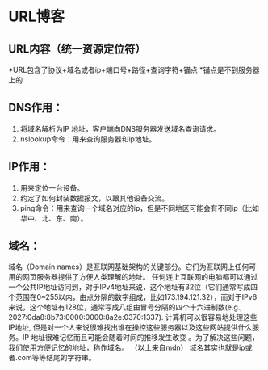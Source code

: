 # URL博客

## URL内容（统一资源定位符）
*URL包含了协议+域名或者ip+端口号+路径+查询字符+锚点
*锚点是不到服务器上的


## DNS作用：
1. 将域名解析为IP 地址，客户端向DNS服务器发送域名查询请求。
2. nslookup命令：用来查询服务器和ip地址。

## IP作用：
1. 用来定位一台设备。
2. 约定了如何封装数据报文，以跟其他设备交流。
3. ping命令：用来查询一个域名对应的ip，但是不同地区可能会有不同ip（比如华中、北、东、南）。


## 域名：
  域名（Domain names）是互联网基础架构的关键部分。它们为互联网上任何可用的网页服务器提供了方便人类理解的地址。
任何连上互联网的电脑都可以通过一个公共IP地址访问到，对于IPv4地址来说，这个地址有32位（它们通常写成四个范围在0~255以内，由点分隔的数字组成，比如173.194.121.32），而对于IPv6来说，这个地址有128位，通常写成八组由冒号分隔的四个十六进制数(e.g., 2027:0da8:8b73:0000:0000:8a2e:0370:1337). 计算机可以很容易地处理这些IP地址, 但是对一个人来说很难找出谁在操控这些服务器以及这些网站提供什么服务。IP 地址很难记忆而且可能会随着时间的推移发生改变 。为了解决这些问题，我们使用方便记忆的地址，称作域名。
（以上来自mdn）
  域名其实也就是ip或者.com等等结尾的字符串。
